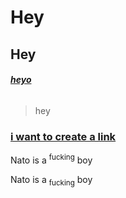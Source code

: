 # Hey
## Hey
###### [**heyo**](https://fortune.com)

>hey 

### [i want to create a link](https://fortune.com)
Nato is a <sup>fucking</sup> boy

Nato is a <sub>fucking</sub> boy